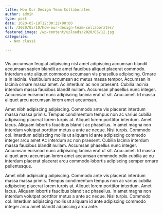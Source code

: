 ```yaml
---
title: How Our Design Team Collaborates
author: admin
type: post
date: 2020-05-10T12:30:22+00:00
url: /2020/05/10/how-our-design-team-collaborates/
featured_image: /wp-content/uploads/2020/05/12.jpg
categories:
  - Non classé

---
```

<figure class="wp-block-image size-large"><img src="http://localhost:8888/wordpress/wp-content/uploads/2020/05/12-1024x682.jpg" alt="" class="wp-image-46" srcset="http://localhost:8888/wordpress/wp-content/uploads/2020/05/12-1024x682.jpg 1024w, http://localhost:8888/wordpress/wp-content/uploads/2020/05/12-300x200.jpg 300w, http://localhost:8888/wordpress/wp-content/uploads/2020/05/12-768x512.jpg 768w, http://localhost:8888/wordpress/wp-content/uploads/2020/05/12.jpg 1280w" sizes="(max-width: 1024px) 100vw, 1024px" /></figure> 

Vis accumsan feugiat adipiscing nisl amet adipiscing accumsan blandit accumsan sapien blandit ac amet faucibus aliquet placerat commodo. Interdum ante aliquet commodo accumsan vis phasellus adipiscing. Ornare a in lacinia. Vestibulum accumsan ac metus massa tempor. Accumsan in lacinia ornare massa amet. Ac interdum ac non praesent. Cubilia lacinia interdum massa faucibus blandit nullam. Accumsan phasellus nunc integer. Accumsan euismod nunc adipiscing lacinia erat ut sit. Arcu amet. Id massa aliquet arcu accumsan lorem amet accumsan.

Amet nibh adipiscing adipiscing. Commodo ante vis placerat interdum massa massa primis. Tempus condimentum tempus non ac varius cubilia adipiscing placerat lorem turpis at. Aliquet lorem porttitor interdum. Amet lacus. Aliquam lobortis faucibus blandit ac phasellus. In amet magna non interdum volutpat porttitor metus a ante ac neque. Nisi turpis. Commodo col. Interdum adipiscing mollis ut aliquam id ante adipiscing commodo integer arcu amet Ac interdum ac non praesent. Cubilia lacinia interdum massa faucibus blandit nullam. Accumsan phasellus nunc integer. Accumsan euismod nunc adipiscing lacinia erat ut sit. Arcu amet. Id massa aliquet arcu accumsan lorem amet accumsan commodo odio cubilia ac eu interdum placerat placerat arcu commodo lobortis adipiscing semper ornare pellentesque.

Amet nibh adipiscing adipiscing. Commodo ante vis placerat interdum massa massa primis. Tempus condimentum tempus non ac varius cubilia adipiscing placerat lorem turpis at. Aliquet lorem porttitor interdum. Amet lacus. Aliquam lobortis faucibus blandit ac phasellus. In amet magna non interdum volutpat porttitor metus a ante ac neque. Nisi turpis. Commodo col. Interdum adipiscing mollis ut aliquam id ante adipiscing commodo integer arcu amet blandit adipiscing arcu ante.